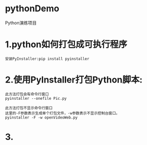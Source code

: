 # pythonDemo

Python演练项目

# 1.python如何打包成可执行程序
	安装PyInstaller:pip install pyinstaller
# 2.使用PyInstaller打包Python脚本:
    此方法打包会有命令行窗口
	pyinstaller --onefile Pic.py
    
    此方法打包不显示命令行窗口
    这里的-F参数表示生成单个打包文件，-w参数表示不显示控制台窗口。
    pyinstaller -F -w openVideoWeb.py
# 3.